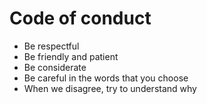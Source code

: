# Code of conduct

* Be respectful
* Be friendly and patient
* Be considerate
* Be careful in the words that you choose
* When we disagree, try to understand why
